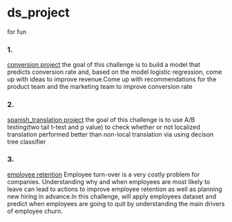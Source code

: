 # ds_project
for fun


### 1.
[conversion project](https://github.com/Libby007/ds_project/blob/main/conversion.ipynb)
the goal of this challenge is to build a model that predicts conversion rate and, based on the model logistic regression, come up with ideas to improve revenue.Come up with recommendations for the product team and the marketing team to improve conversion rate

### 2. 
[spanish_translation project](https://github.com/Libby007/ds_project/blob/main/spanish_translation.ipynb)
the goal of this challenge is to use A/B testing(two tail t-test and p value) to check whether or not localized translation performed better than non-local translation via using decison tree classifier

### 3.
[employee retention](https://github.com/Libby007/ds_project/blob/main/employee_retention.ipynb)
Employee turn-over is a very costly problem for companies. Understanding why and when employees are most likely to leave can lead to actions to improve employee retention as well as planning new hiring in advance.In this challenge, will apply employees dataset and predict when employees are going to quit by understanding the main drivers of employee churn.

